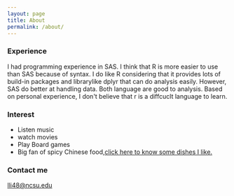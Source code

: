 ```yaml
---
layout: page
title: About
permalink: /about/
---
```


### Experience

I had programming experience in SAS. I think that R is more easier to use than SAS because of syntax. I do like R considering that it provides lots of build-in packages and librarylike dplyr that can do analysis easily. However, SAS do better at handling data. Both language are good to analysis. Based on personal experience, I don't believe that r is a diffcuclt language to learn. 

### Interest
*   Listen music
*   watch movies
*   Play Board games
*   Big fan of spicy Chinese food,[click here to know some dishes I like.](https://www.cnn.com/travel/article/china-food-spiciest-dishes/index.html)

### Contact me

[lli48@ncsu.edu](mailto:lli48@ncsu.edu)
